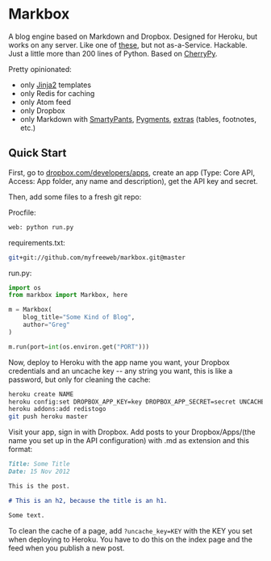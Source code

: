 # Markbox

A blog engine based on Markdown and Dropbox.
Designed for Heroku, but works on any server.
Like one of [these](http://calepin.co/), but not as-a-Service.
Hackable.
Just a little more than 200 lines of Python.
Based on [CherryPy](http://www.cherrypy.org/).

Pretty opinionated:
- only [Jinja2](http://jinja.pocoo.org/docs/templates/) templates
- only Redis for caching
- only Atom feed
- only Dropbox
- only Markdown with [SmartyPants](https://bitbucket.org/jeunice/mdx_smartypants), [Pygments](http://packages.python.org/Markdown/extensions/code_hilite.html), [extras](http://packages.python.org/Markdown/extensions/extra.html) (tables, footnotes, etc.)

## Quick Start

First, go to [dropbox.com/developers/apps](https://www.dropbox.com/developers/apps), create an app (Type: Core API, Access: App folder, any name and description), get the API key and secret.

Then, add some files to a fresh git repo:

Procfile:
```bash
web: python run.py
```

requirements.txt:
```bash
git+git://github.com/myfreeweb/markbox.git@master
```

run.py:
```python
import os
from markbox import Markbox, here

m = Markbox(
    blog_title="Some Kind of Blog",
    author="Greg"
)

m.run(port=int(os.environ.get("PORT")))
```

Now, deploy to Heroku with the app name you want, your Dropbox credentials and an uncache key -- any string you want, this is like a password, but only for cleaning the cache:
```bash
heroku create NAME
heroku config:set DROPBOX_APP_KEY=key DROPBOX_APP_SECRET=secret UNCACHE_KEY=uncache_key
heroku addons:add redistogo
git push heroku master
```

Visit your app, sign in with Dropbox. Add posts to your Dropbox/Apps/(the name you set up in the API configuration) with .md as extension and this format:
```markdown
Title: Some Title
Date: 15 Nov 2012

This is the post.

# This is an h2, because the title is an h1.

Some text.
```

To clean the cache of a page, add `?uncache_key=KEY` with the KEY you set when deploying to Heroku.
You have to do this on the index page and the feed when you publish a new post.
